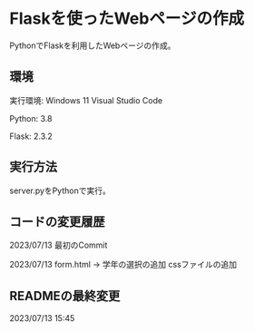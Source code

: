# Flaskを使ったWebページの作成
PythonでFlaskを利用したWebページの作成。

## 環境
実行環境: Windows 11 Visual Studio Code

Python: 3.8

Flask: 2.3.2

## 実行方法
server.pyをPythonで実行。

## コードの変更履歴
2023/07/13  最初のCommit

2023/07/13  form.html -> 学年の選択の追加
            cssファイルの追加

## READMEの最終変更
2023/07/13 15:45